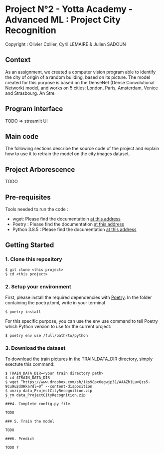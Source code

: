 # Project N°2 - Yotta Academy - Advanced ML : Project City Recognition 

Copyright : Olivier Collier, Cyril LEMAIRE & Julien SADOUN

## Context

As an assignment, we created a computer vision program able to identify the city of origin of a random building, based on its picture. The model created for this purpose is based on the DenseNet (Dense Convolutional Network) model, and works on 5 cities: London, Paris, Amsterdam, Venice and Strasbourg. An Stre

## Program interface

TODO => streamlit UI

## Main code

The following sections describe the source code of the project and explain how to use it to retrain the model on the city images dataset.

## Project Arborescence
TODO

## Pre-requisites

Tools needed to run the code :

- wget: Please find the documentatioin [at this address](https://www.gnu.org/software/wget/)
- Poetry : Please find the documentation [at this address](https://python-poetry.org/docs/)
- Python 3.8.5 : Please find the documentation [at this address](https://www.python.org/downloads/release/python-385/)

## Getting Started

### 1. Clone this repository
```
$ git clone <this project>
$ cd <this project>
```
### 2. Setup your environment

First, please install the required dependencies with [Poetry](https://python-poetry.org).
In the folder containing the poetry.toml, write in your terminal
```
$ poetry install
```
For this specific purpose, you can use the env use command to tell Poetry which Python version to use for the current project:

```
$ poetry env use /full/path/to/python
```
### 3. Download the dataset

To download the train pictures in the TRAIN_DATA_DIR directory, simply exectute this command:
````
$ TRAIN_DATA_DIR=<your train directory path>
$ cd $TRAIN_DATA_DIR
$ wget “https://www.dropbox.com/sh/1ks98px6egwjp31/AAAZh1LuvQzs5-9Cu9u2dQHka?dl=0” --content-disposition
$ unzip data_ProjectCityRecognition.zip
$ rm data_ProjectCityRecognition.zip
```
###4. Complete config.py file

TODO

### 5. Train the model

TODO

###6. Predict

TODO ?


